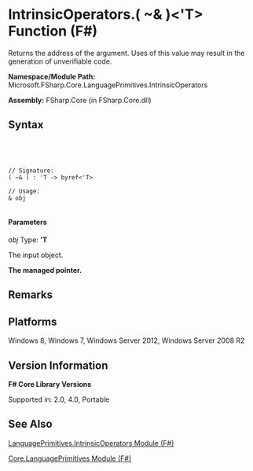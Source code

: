 # IntrinsicOperators.( ~& )<'T> Function (F#)

Returns the address of the argument. Uses of this value may result in the generation of unverifiable code.

**Namespace/Module Path:** Microsoft.FSharp.Core.LanguagePrimitives.IntrinsicOperators

**Assembly:** FSharp.Core (in FSharp.Core.dll)


## Syntax



```




// Signature:
( ~& ) : 'T -> byref<'T>

// Usage:
& obj


```





#### Parameters
*obj*
Type: **'T**


The input object.



**The managed pointer.**
## Remarks

## Platforms
Windows 8, Windows 7, Windows Server 2012, Windows Server 2008 R2


## Version Information
**F# Core Library Versions**

Supported in: 2.0, 4.0, Portable




## See Also
[LanguagePrimitives.IntrinsicOperators Module &#40;F&#35;&#41;](LanguagePrimitives.IntrinsicOperators-Module-%5BFSharp%5D.md)

[Core.LanguagePrimitives Module &#40;F&#35;&#41;](Core.LanguagePrimitives-Module-%5BFSharp%5D.md)

